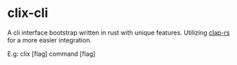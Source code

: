 # clix-cli
A cli interface bootstrap written in rust with unique features. Utilizing [clap-rs](https://github.com/clap-rs/clap) for a more easier integration.

E.g:
clix [flag] command [flag]